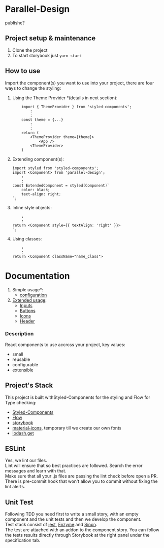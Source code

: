 Parallel-Design
================
publishe?
## Project setup & maintenance
1. Clone the project
1. To start storybook just ```yarn start```

## How to use
Import the component(s) you want to use into your project, there are four ways to change the styling:
1. Using the Theme Provider *(details in next section):
	```
		import { ThemeProvider } from 'styled-components';
			:
			:
		const theme = {...}
			:
			:
		return (
			<ThemeProvider theme={theme}>
				<App />
			<ThemeProvider>
		)
	```
1. Extending component(s):
	```
	import styled from 'styled-components';
	import <Component> from 'parallel-design';
		:
		:
	const ExtendedComponent = styled(Component)`
		color: black;
		text-align: right;
	`;
	```

1. Inline style objects:
	```
		:
		:
	return <Component style={{ textAlign: 'right' }}>
	`;
	```
1. Using classes:
	```
		:
		:
	return <Component className="name_class">
	```


# Documentation
 1. Simple usage*:
	- [configuration](./docs/configuration#readme)
 1. [Extended usage](./docs/components#readme):
	- [Inputs](./docs/components/Inputs.md)
	- [Buttons](./docs/components/Buttons.md)
	- [Icons](./docs/components/Icons.md)
	- [Header](./docs/components/Header.md)

### Description
React components to use accross your project, key values:
- small
- reusable
- configurable
- extensible

## Project's Stack
This project is built withStyled-Components for the styling and Flow for Type checking:

- [Styled-Components](https://styled-components.com)
- [Flow](https://flow.org)
- [storybook](https://storybook.js.org)
- [material-icons](https://material.io/tools/icons), temporary till we create our own fonts
- [lodash.get](https://lodash.com/docs)

## ESLint
Yes, we lint our files.   
Lint will ensure that so best practices are followed. Search the error messages and learn with that.   
Make sure that all your .js files are passing the lint check before open a PR.      
There is pre-commit hook that won't allow you to commit without fixing the lint alerts.

## Unit Test
Following TDD you need first to write a small story, with an empty component and the unit tests and then we develop the component.   
Test stack consist of [jest](https://jestjs.io), [Enzyme](http://airbnb.io/enzyme/docs/) and [Sinon](http://sinonjs.org).  
The test are attached with an addon to the component story. You can follow the tests results directly through Storybook at the right panel under the specification tab.
